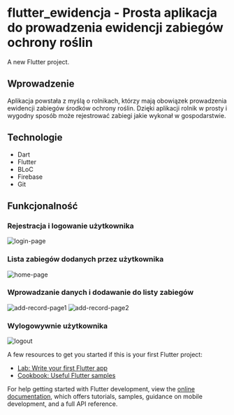 # flutter_ewidencja - Prosta aplikacja do prowadzenia ewidencji zabiegów ochrony roślin

A new Flutter project.

## Wprowadzenie

Aplikacja powstała z myślą o rolnikach, którzy mają obowiązek prowadzenia ewidencji zabiegów środków ochrony roślin. Dzięki aplikacji rolnik w prosty i wygodny sposób może rejestrować zabiegi jakie wykonał w gospodarstwie.

## Technologie

* Dart
* Flutter
* BLoC
* Firebase
* Git

## Funkcjonalność

### Rejestracja i logowanie użytkownika
![login-page](https://user-images.githubusercontent.com/120501818/233797777-a536f949-2782-4d67-9142-e84bade0ced9.PNG)

### Lista zabiegów dodanych przez użytkownika
![home-page](https://user-images.githubusercontent.com/120501818/233797916-5c67ee97-e61a-43b4-8190-3f507a6925db.PNG)

### Wprowadzanie danych i dodawanie do listy zabiegów
![add-record-page1](https://user-images.githubusercontent.com/120501818/233798060-776bf3b2-c32f-4d16-906c-ae26d540ce56.PNG)
![add-record-page2](https://user-images.githubusercontent.com/120501818/233798062-820cb3eb-2e2c-4274-96a9-1b4c92fc4602.PNG)

### Wylogowywnie użytkownika
![logout](https://user-images.githubusercontent.com/120501818/233798071-8516363a-8ab1-414f-a806-8715b4291d65.PNG)





A few resources to get you started if this is your first Flutter project:

- [Lab: Write your first Flutter app](https://docs.flutter.dev/get-started/codelab)
- [Cookbook: Useful Flutter samples](https://docs.flutter.dev/cookbook)

For help getting started with Flutter development, view the
[online documentation](https://docs.flutter.dev/), which offers tutorials,
samples, guidance on mobile development, and a full API reference.
